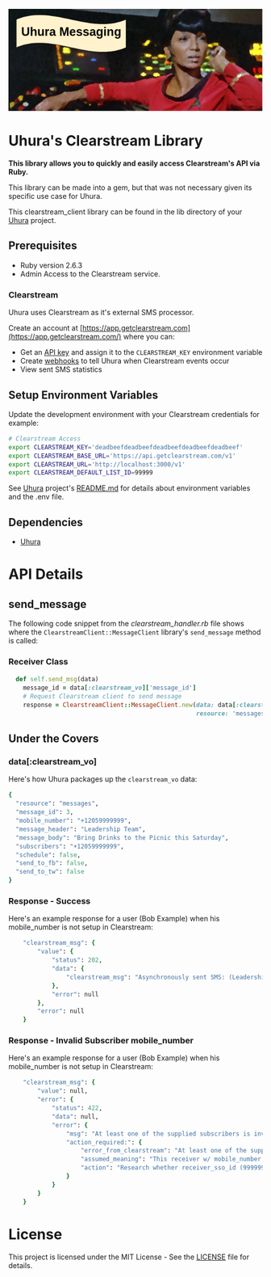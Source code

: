 ![Uhura Messaging](../../docs/uhura_messaging.png)



# Uhura's Clearstream Library

**This library allows you to quickly and easily access Clearstream's API via Ruby.**

This library can be made into a gem, but that was not necessary given its specific use case for Uhura.

This clearstream_client library can be found in the lib directory of your [Uhura](https://github.com/dailydrip/uhura) project. 

## Prerequisites

- Ruby version 2.6.3
- Admin Access to the Clearstream service.



### Clearstream

Uhura uses Clearstream as it's external SMS processor.

Create an account at [https://app.getclearstream.com](https://app.getclearstream.com/) where you can:

- Get an [API key](https://app.getclearstream.com/settings/api) and assign it to the `CLEARSTREAM_KEY` environment variable
- Create [webhooks](https://app.getclearstream.com/settings/webhooks) to tell Uhura when Clearstream events occur
- View sent SMS statistics



## Setup Environment Variables

Update the development environment with your Clearstream credentials for example:

```bash
# Clearstream Access
export CLEARSTREAM_KEY='deadbeefdeadbeefdeadbeefdeadbeefdeadbeef'
export CLEARSTREAM_BASE_URL='https://api.getclearstream.com/v1'
export CLEARSTREAM_URL='http://localhost:3000/v1'
export CLEARSTREAM_DEFAULT_LIST_ID=99999
```
See [Uhura](https://github.com/dailydrip/uhura) project's [README.md](https://github.com/dailydrip/uhura/README.md) for details about environment variables and the .env file.

## Dependencies

- [Uhura](<https://github.com/dailydrip/uhura>)



# API Details

## send_message

The following code snippet from the *clearstream_handler.rb* file shows where the `ClearstreamClient::MessageClient` library's `send_message` method is called:

### Receiver Class

```ruby
  def self.send_msg(data)
    message_id = data[:clearstream_vo]['message_id']
    # Request Clearstream client to send message
    response = ClearstreamClient::MessageClient.new(data: data[:clearstream_vo],
                                                    resource: 'messages').send_message

```



## Under the Covers

### data[:clearstream_vo]

Here's how Uhura packages up the `clearstream_vo` data:

```ruby
{
  "resource": "messages",
  "message_id": 3,
  "mobile_number": "+12059999999",
  "message_header": "Leadership Team",
  "message_body": "Bring Drinks to the Picnic this Saturday",
  "subscribers": "+12059999999",
  "schedule": false,
  "send_to_fb": false,
  "send_to_tw": false
}
```

### Response - Success

Here's an example response for a user (Bob Example) when his mobile_number is not setup in Clearstream:

```ruby
    "clearstream_msg": {
        "value": {
            "status": 202,
            "data": {
                "clearstream_msg": "Asynchronously sent SMS: (Leadership Team:Picnic Saturday) from (Sample - App 1) to (7709999999)"
            },
            "error": null
        },
        "error": null
    }
```



### Response - Invalid Subscriber mobile_number

Here's an example response for a user (Bob Example) when his mobile_number is not setup in Clearstream:

```ruby
    "clearstream_msg": {
        "value": null,
        "error": {
            "status": 422,
            "data": null,
            "error": {
                "msg": "At least one of the supplied subscribers is invalid.",
                "action_required:": {
                    "error_from_clearstream": "At least one of the supplied subscribers is invalid.",
                    "assumed_meaning": "This receiver w/ mobile_number (2059999999) not registered in Clearstream",
                    "action": "Research whether receiver_sso_id (99999999) is valid."
                }
            }
        }
    }
```



# License

This project is licensed under the MIT License - See the [LICENSE](LICENSE.txt) file for details.